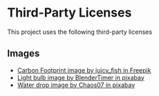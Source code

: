 # Third-Party Licenses

This project uses the following third-party licenses

## Images

- [Carbon Footprint image by juicy_fish in Freepik](https://www.freepik.com/free-vector/carbon-footprint-made-leaves_37408852.htm#fromView=search&page=1&position=10&uuid=c2132cde-71c0-4bf8-b31c-75e0070d11a1)
- [Light bulb image by BlenderTimer in pixabay](https://pixabay.com/vectors/lightbulb-light-bulb-electric-8897265/)
- [Water drop image by Chaos07 in pixabay](https://pixabay.com/vectors/water-rain-teardrop-liquid-drop-1560478/)